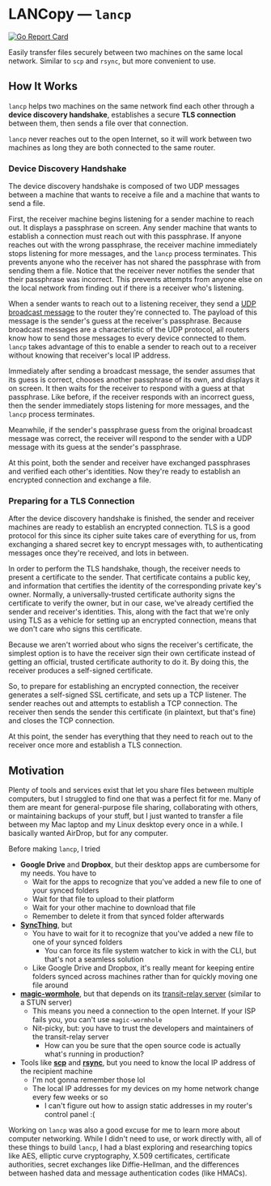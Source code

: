 # LANCopy — `lancp`

[![Go Report Card](https://goreportcard.com/badge/github.com/nchaloult/lancp)](https://goreportcard.com/report/github.com/nchaloult/lancp)

Easily transfer files securely between two machines on the same local network. Similar to `scp` and `rsync`, but more convenient to use.

## How It Works

`lancp` helps two machines on the same network find each other through a **device discovery handshake**, establishes a secure **TLS connection** between them, then sends a file over that connection.

`lancp` never reaches out to the open Internet, so it will work between two machines as long they are both connected to the same router.

### Device Discovery Handshake

The device discovery handshake is composed of two UDP messages between a machine that wants to receive a file and a machine that wants to send a file.

First, the receiver machine begins listening for a sender machine to reach out. It displays a passphrase on screen. Any sender machine that wants to establish a connection must reach out with this passphrase. If anyone reaches out with the wrong passphrase, the receiver machine immediately stops listening for more messages, and the `lancp` process terminates. This prevents anyone who the receiver has not shared the passphrase with from sending them a file. Notice that the receiver never notifies the sender that their passphrase was incorrect. This prevents attempts from anyone else on the local network from finding out if there is a receiver who's listening.

When a sender wants to reach out to a listening receiver, they send a [UDP broadcast message](https://en.wikipedia.org/wiki/Broadcast_address) to the router they're connected to. The payload of this message is the sender's guess at the receiver's passphrase. Because broadcast messages are a characteristic of the UDP protocol, all routers know how to send those messages to every device connected to them. `lancp` takes advantage of this to enable a sender to reach out to a receiver without knowing that receiver's local IP address.

Immediately after sending a broadcast message, the sender assumes that its guess is correct, chooses another passphrase of its own, and displays it on screen. It then waits for the receiver to respond with a guess at that passphrase. Like before, if the receiver responds with an incorrect guess, then the sender immediately stops listening for more messages, and the `lancp` process terminates.

Meanwhile, if the sender's passphrase guess from the original broadcast message was correct, the receiver will respond to the sender with a UDP message with its guess at the sender's passphrase.

At this point, both the sender and receiver have exchanged passphrases and verified each other's identities. Now they're ready to establish an encrypted connection and exchange a file.

### Preparing for a TLS Connection

After the device discovery handshake is finished, the sender and receiver machines are ready to establish an encrypted connection. TLS is a good protocol for this since its cipher suite takes care of everything for us, from exchanging a shared secret key to encrypt messages with, to authenticating messages once they're received, and lots in between.

In order to perform the TLS handshake, though, the receiver needs to present a certificate to the sender. That certificate contains a public key, and information that certifies the identity of the corresponding private key's owner. Normally, a universally-trusted certificate authority signs the certificate to verify the owner, but in our case, we've already certified the sender and receiver's identities. This, along with the fact that we're only using TLS as a vehicle for setting up an encrypted connection, means that we don't care who signs this certificate.

Because we aren't worried about who signs the receiver's certificate, the simplest option is to have the receiver sign their own certificate instead of getting an official, trusted certificate authority to do it. By doing this, the receiver produces a self-signed certificate.

So, to prepare for establishing an encrypted connection, the receiver generates a self-signed SSL certificate, and sets up a TCP listener. The sender reaches out and attempts to establish a TCP connection. The receiver then sends the sender this certificate (in plaintext, but that's fine) and closes the TCP connection.

At this point, the sender has everything that they need to reach out to the receiver once more and establish a TLS connection.

## Motivation

Plenty of tools and services exist that let you share files between multiple computers, but I struggled to find one that was a perfect fit for me. Many of them are meant for general-purpose file sharing, collaborating with others, or maintaining backups of your stuff, but I just wanted to transfer a file between my Mac laptop and my Linux desktop every once in a while. I basically wanted AirDrop, but for any computer.

Before making `lancp`, I tried

- **Google Drive** and **Dropbox**, but their desktop apps are cumbersome for my needs. You have to
    - Wait for the apps to recognize that you've added a new file to one of your synced folders
    - Wait for that file to upload to their platform
    - Wait for your other machine to download that file
    - Remember to delete it from that synced folder afterwards
- **[SyncThing](https://syncthing.net/)**, but
    - You have to wait for it to recognize that you've added a new file to one of your synced folders
        - You can force its file system watcher to kick in with the CLI, but that's not a seamless solution
    - Like Google Drive and Dropbox, it's really meant for keeping entire folders synced across machines rather than for quickly moving one file around
- **[magic-wormhole](https://github.com/magic-wormhole/magic-wormhole)**, but that depends on its [transit-relay server](https://github.com/magic-wormhole/magic-wormhole-transit-relay) (similar to a STUN server)
    - This means you need a connection to the open Internet. If your ISP fails you, you can't use `magic-wormhole`
    - Nit-picky, but: you have to trust the developers and maintainers of the transit-relay server
        - How can you be sure that the open source code is actually what's running in production?
- Tools like **[scp](https://en.wikipedia.org/wiki/Secure_copy_protocol)** and **[rsync](https://en.wikipedia.org/wiki/Rsync)**, but you need to know the local IP address of the recipient machine
    - I'm not gonna remember those lol
    - The local IP addresses for my devices on my home network change every few weeks or so
        - I can't figure out how to assign static addresses in my router's control panel :(

Working on `lancp` was also a good excuse for me to learn more about computer networking. While I didn't need to use, or work directly with, all of these things to build `lancp`, I had a blast exploring and researching topics like AES, elliptic curve cryptography, X.509 certificates, certificate authorities, secret exchanges like Diffie-Hellman, and the differences between hashed data and message authentication codes (like HMACs).
